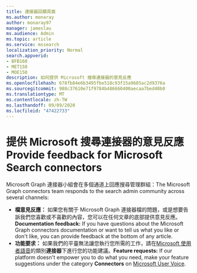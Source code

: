 ```yaml
---
title: 連接器回饋頁面
ms.author: monaray
author: monaray97
manager: jameslau
ms.audience: Admin
ms.topic: article
ms.service: mssearch
localization_priority: Normal
search.appverid:
- BFB160
- MET150
- MOE150
description: 如何提供 Microsoft 搜尋連接器的意見反應
ms.openlocfilehash: 678fb84e6b3495fbe518c93f15a9685ac2d9376a
ms.sourcegitcommit: 988c37610e71f9784b486660400aecaa7bed40b0
ms.translationtype: MT
ms.contentlocale: zh-TW
ms.lasthandoff: 09/09/2020
ms.locfileid: "47422733"
---
```

# <a name="provide-feedback-for-microsoft-search-connectors"></a><span data-ttu-id="8bfd4-103">提供 Microsoft 搜尋連接器的意見反應</span><span class="sxs-lookup"><span data-stu-id="8bfd4-103">Provide feedback for Microsoft Search connectors</span></span>

<span data-ttu-id="8bfd4-104">Microsoft Graph 連接器小組會在多個通道上回應搜尋管理群組：</span><span class="sxs-lookup"><span data-stu-id="8bfd4-104">The Microsoft Graph connectors team responds to the search admin community across several channels:</span></span>

* <span data-ttu-id="8bfd4-105">**檔意見反應：** 如果您有關于 Microsoft Graph 連接器檔的問題，或是想要告訴我們您喜歡或不喜歡的內容，您可以在任何文章的底部提供意見反應。</span><span class="sxs-lookup"><span data-stu-id="8bfd4-105">**Documentation feedback:** If you have questions about the Microsoft Graph connectors documentation or want to tell us what you like or don't like, you can provide feedback at the bottom of any article.</span></span>
* <span data-ttu-id="8bfd4-106">**功能要求：** 如果我們的平臺無法讓您執行您所需的工作，請在[Microsoft 使用者語音](https://microsoftsearch.uservoice.com/forums/926998-connectors)的類別**連接器**下進行您的功能建議。</span><span class="sxs-lookup"><span data-stu-id="8bfd4-106">**Feature requests:** If our platform doesn't empower you to do what you need, make your feature suggestions under the category **Connectors** on [Microsoft User Voice](https://microsoftsearch.uservoice.com/forums/926998-connectors).</span></span>
